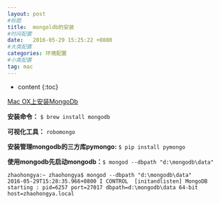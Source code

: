 ```yaml
---
layout: post
#标题
title:  mongoldb的安装
#时间配置
date:   2016-05-29 15:25:22 +0800
#大类配置
categories: 环境配置
#小类配置
tag: mac
---
```


* content
{:toc}

<a href="http://www.cnblogs.com/junqilian/p/4109580.html" target="_blank">Mac OX上安装MongoDb</a><br>


**安装命令：** `$ brew install mongodb`

**可视化工具：** `robomongo`

**安装管理mongodb的三方库pymongo:**  `$ pip install pymongo`

**使用mongodb先启动mongodb：**`$ mongod --dbpath "d:\mongodb\data"`

```shell
zhaohongya:~ zhaohongya$ mongod --dbpath "d:\mongodb\data"
2016-05-29T15:28:35.966+0800 I CONTROL  [initandlisten] MongoDB starting : pid=6257 port=27017 dbpath=d:\mongodb\data 64-bit host=zhaohongya.local
```
